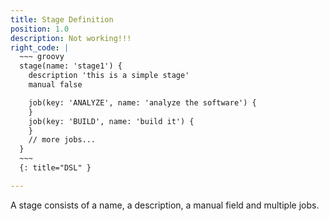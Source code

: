 ```yaml
---
title: Stage Definition
position: 1.0
description: Not working!!!
right_code: |
  ~~~ groovy
  stage(name: 'stage1') {
    description 'this is a simple stage'
    manual false

    job(key: 'ANALYZE', name: 'analyze the software') {
    }
    job(key: 'BUILD', name: 'build it') {
    }
    // more jobs...
  }
  ~~~
  {: title="DSL" }

---
```

A stage consists of a name, a description, a manual field and multiple jobs.

